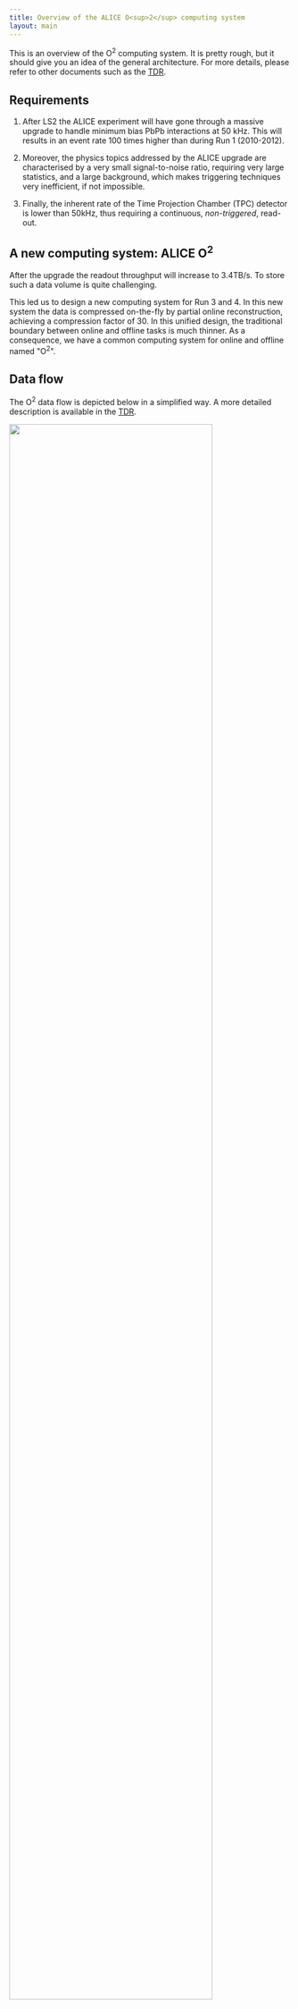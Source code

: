 ```yaml
---
title: Overview of the ALICE O<sup>2</sup> computing system
layout: main
---
```


This is an overview of the O<sup>2</sup> computing system. It is pretty rough, but it should give you an idea of the general architecture. For more details, please refer to other documents such as the [TDR](https://cds.cern.ch/record/2011297).

## Requirements

1. After LS2 the ALICE experiment will have gone through a massive upgrade to handle minimum bias PbPb interactions at 50 kHz. This will results in an event rate 100 times higher than during Run 1 (2010-2012).

2. Moreover, the physics topics addressed by the ALICE upgrade are characterised by a very small signal-to-noise ratio, requiring very large statistics, and a large background, which makes triggering techniques very inefficient, if not impossible.

3. Finally, the inherent rate of  the Time Projection Chamber (TPC) detector is lower than 50kHz, thus requiring a continuous, _non-triggered_, read-out.

## A new computing system: ALICE O<sup>2</sup>

After the upgrade the readout throughput will increase to 3.4TB/s. To store such a data volume is quite challenging. 

This led us to design a new computing system for Run 3 and 4. In this new system the data is compressed on-the-fly by partial online reconstruction, achieving a compression factor of 30. In this unified design, the traditional boundary between online and offline tasks is much thinner. As a consequence, we have a common computing system for online and offline named "O<sup>2</sup>".

## Data flow

The O<sup>2</sup> data flow is depicted below in a simplified way. A more detailed description is available in the [TDR](https://cds.cern.ch/record/2011297).

<img src="{{site.baseurl}}/images/dataflow.png" style="width:85%"/>
